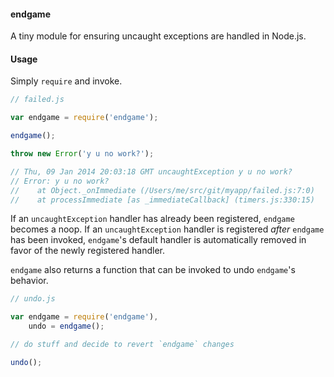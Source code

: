 #### endgame
A tiny module for ensuring uncaught exceptions are handled in Node.js.

#### Usage
Simply `require` and invoke.

```javascript
// failed.js

var endgame = require('endgame');

endgame();

throw new Error('y u no work?');

// Thu, 09 Jan 2014 20:03:18 GMT uncaughtException y u no work?
// Error: y u no work?
//    at Object._onImmediate (/Users/me/src/git/myapp/failed.js:7:0)
//    at processImmediate [as _immediateCallback] (timers.js:330:15)
```

If an `uncaughtException` handler has already been registered, `endgame` becomes a noop. If an `uncaughtException` handler
is registered *after* `endgame` has been invoked, `endgame`'s default handler is automatically removed in favor of the newly
registered handler.


`endgame` also returns a function that can be invoked to undo `endgame`'s behavior.
```javascript
// undo.js

var endgame = require('endgame'),
    undo = endgame();

// do stuff and decide to revert `endgame` changes

undo();

```